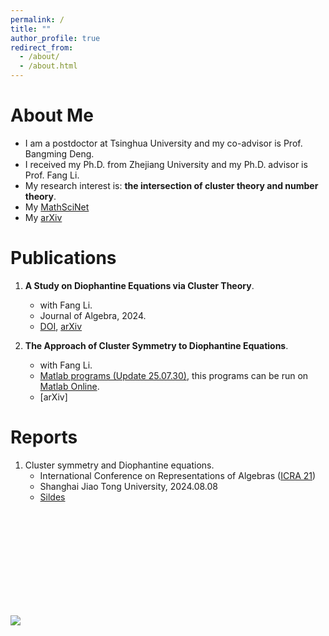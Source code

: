 ```yaml
---
permalink: /
title: ""
author_profile: true
redirect_from: 
  - /about/
  - /about.html
---
```


# About Me
* I am a postdoctor at Tsinghua University and my co-advisor is Prof. Bangming Deng.
* I received my Ph.D. from Zhejiang University and my Ph.D. advisor is Prof. Fang Li.
* My research interest is: **the intersection of cluster theory and number theory**.
* My [MathSciNet](http://mathscinet.ams.org/mathscinet/author?authorId=1584700)
* My [arXiv](http://arxiv.org/a/bao_l_3)
  

# Publications

1. **A Study on Diophantine Equations via Cluster Theory**.
   * with Fang Li.
   * Journal of Algebra, 2024.
   * [DOI](https://doi.org/10.1016/j.jalgebra.2023.10.012), [arXiv](https://arxiv.org/abs/2306.00468)

2. **The Approach of Cluster Symmetry to Diophantine Equations**.
   * with Fang Li.
   * [Matlab programs (Update 25.07.30)](/files/download.html), this programs can be run on [Matlab Online](https://matlab.mathworks.com).
   * [arXiv]


# Reports
1. Cluster symmetry and Diophantine equations.
    * International Conference on Representations of Algebras ([ICRA 21](https://icra21.sjtu.edu.cn/index.html))
    * Shanghai Jiao Tong University, 2024.08.08
    * [Sildes](https://icra21.sjtu.edu.cn/LeizhenBao.pdf) 
   

<br>
<br>
<br>
<br>
<br>
<br>
<br>
<br>
<br>


<a href='https://clustrmaps.com/site/1c7fb'  title='Visit tracker'><img src='//clustrmaps.com/map_v2.png?cl=ffffff&w=70&t=n&d=qZqWNuBiyn41OoIP3P6sJx91DZWl55Yw_il0itFRZ04&co=ffffff'/></a>


